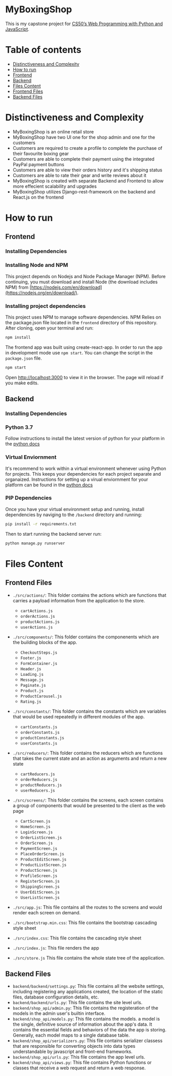 # MyBoxingShop

This is my capstone project for [CS50’s Web Programming with Python and JavaScript](https://cs50.harvard.edu/web/2020/projects/final/capstone/). 

# Table of contents

- [Distinctiveness and Complexity](#distinctiveness-and-complexity)
- [How to run](#how-to-run)
- [Frontend](#frontend)
- [Backend](#backend)
- [Files Content](#files-content)
- [Frontend Files](#frontend-files)
- [Backend Files](#backend-files)


# Distinctiveness and Complexity

- MyBoxingShop is an online retail store
- MyBoxingShop have two UI one for the shop admin and one for the customers
- Customers are required to create a profile to complete the purchase of their favourite boxing gear
- Customers are able to complete their payment using the integrated PayPal payment buttons
- Customers are able to view their orders history and it's shipping status
- Customers are able to rate their gear and write reviews about it
- MyBoxingShop is created with separate Backend and Frontend to allow more effecient scalability and upgrades
- MyBoxingShop utilizes Django-rest-framework on the backend and React.js on the frontend

# How to run 
## Frontend
### Installing Dependencies
### Installing Node and NPM

This project depends on Nodejs and Node Package Manager (NPM). Before continuing, you must download and install Node (the download includes NPM) from [https://nodejs.com/en/download](https://nodejs.org/en/download/).

### Installing project dependencies

This project uses NPM to manage software dependencies. NPM Relies on the package.json file located in the `frontend` directory of this repository. After cloning, open your terminal and run:

```bash
npm install
```
The frontend app was built using create-react-app. In order to run the app in development mode use ```npm start```. You can change the script in the ```package.json``` file. 

```bash
npm start
```

Open [http://localhost:3000](http://localhost:3000) to view it in the browser. The page will reload if you make edits.<br>

## Backend
### Installing Dependencies

### Python 3.7

Follow instructions to install the latest version of python for your platform in the [python docs](https://docs.python.org/3/using/unix.html#getting-and-installing-the-latest-version-of-python)

### Virtual Enviornment

It's recommend to work within a virtual environment whenever using Python for projects. This keeps your dependencies for each project separate and organaized. Instructions for setting up a virual enviornment for your platform can be found in the [python docs](https://packaging.python.org/guides/installing-using-pip-and-virtual-environments/)

### PIP Dependencies

Once you have your virtual environment setup and running, install dependencies by naviging to the `/backend` directory and running:

```bash
pip install -r requirements.txt
```

Then to start running the backend server run:

```bash
python manage.py runserver
```

# Files Content

## Frontend Files
- `./src/actions/`:  This folder contains the actions which are functions that carries a payload information from the application to the store. 

	- `cartActions.js` 
	- `orderActions.js`
	- `productActions.js`
	- `userActions.js`
	
- `./src/components/`: This folder contains the componenents which are the building blocks of the app. 

	- `CheckoutSteps.js`
	- `Footer.js`
	- `FormContainer.js`
	- `Header.js`
	- `Loading.js`
	- `Message.js`
	- `Paginate.js`
	- `Product.js`
	- `ProductCarousel.js`
	- `Rating.js`

- `./src/constants/`: This folder contains the constants which are variables that would be used repeatedly in different modules of the app.

	- `cartConstants.js`
	- `orderConstants.js`
	- `productConstants.js`
	- `userConstants.js`

- `./src/reducers/`: This folder contains the reducers which are functions that takes the current state and an action as arguments and return a new state

	- `cartReducers.js`
	- `orderReducers.js`
	- `productReducers.js`
	- `userReducers.js`

- `./src/screens/`: This folder contains the screens, each screen contains a group of components that would be presented to the client as the web page

	- `CartScreen.js`
	- `HomeScreen.js`
	- `LoginScreen.js`
	- `OrderListScreen.js`
	- `OrderScreen.js`
	- `PaymentScreen.js`
	- `PlaceOrderScreen.js`
	- `ProductEditScreen.js`
	- `ProductListScreen.js`
	- `ProductScreen.js`
	- `ProfileScreen.js`
	- `RegisterScreen.js`
	- `ShippingScreen.js`
	- `UserEditScreen.js`
	- `UserListScreen.js`

- `./src/app.js`: This file contains all the routes to the screens and would render each screen on demand.
- `./src/bootstrap.min.css`: This file contains the bootstrap cascading style sheet
- `./src/index.css`: This file contains the cascading style sheet
- `./src/index.js`: This file renders the app
- `./src/store.js` This file contains the whole state tree of the application.
## Backend Files
- `backend/backend/settings.py`: This file contains all the website settings, including registering any applications created, the location of the static files, database configuration details, etc.
- `backend/backend/urls.py`: This file contains the site level urls.
- `backend/shop_api/admin.py`: This file contains the registeration of the models in the admin user's builtin interface.
- `backend/shop_api/models.py`: This file contains the models. a model is the single, definitive source of information about the app's data. It contains the essential fields and behaviors of the data the app is storing. Generally, each model maps to a single database table.
- `backend/shop_api/serializers.py`: This file contains serializer classess that are responsible for converting objects into data types understandable by javascript and front-end frameworks.
- `backend/shop_api/urls.py`: This file contains the app level urls.
- `backend/shop_api/views.py`: This file contains Python functions or classes that receive a web request and return a web response. 
